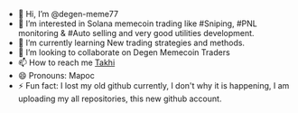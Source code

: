 - 👋 Hi, I’m @degen-meme77
- 👀 I’m interested in Solana memecoin trading like #Sniping, #PNL monitoring & #Auto selling and very good utilities development.
- 🌱 I’m currently learning New trading strategies and methods.
- 💞️ I’m looking to collaborate on Degen Memecoin Traders
- 📫 How to reach me [Takhi](https://t.me/@takhi_77)
- 😄 Pronouns: Mapoc
- ⚡ Fun fact: I lost my old github currently, I don't why it is happening, I am uploading my all repositories, this new github account.

<!---
degen-meme77/degen-meme77 is a ✨ special ✨ repository because its `README.md` (this file) appears on your GitHub profile.
You can click the Preview link to take a look at your changes.
--->
